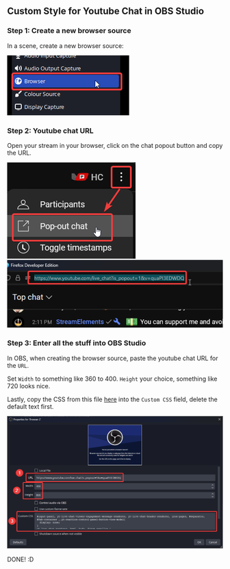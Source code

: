 ## Custom Style for Youtube Chat in OBS Studio

### Step 1: Create a new browser source 

In a scene, create a new browser source:

![](readme-imgs/obs1.png)

### Step 2: Youtube chat URL

Open your stream in your browser, click on the chat popout button and copy the URL.

![](readme-imgs/yt1.png)
![](readme-imgs/yt2.png)

### Step 3: Enter all the stuff into OBS Studio

In OBS, when creating the browser source, paste the youtube chat URL for the `URL`.

Set `Width` to something like 360 to 400. `Height` your choice, something like 720 looks nice.

Lastly, copy the CSS from this file [here](yuko-chat.css) into the `Custom CSS` field, delete the default text first.

![](readme-imgs/obs2.png)

DONE! :D